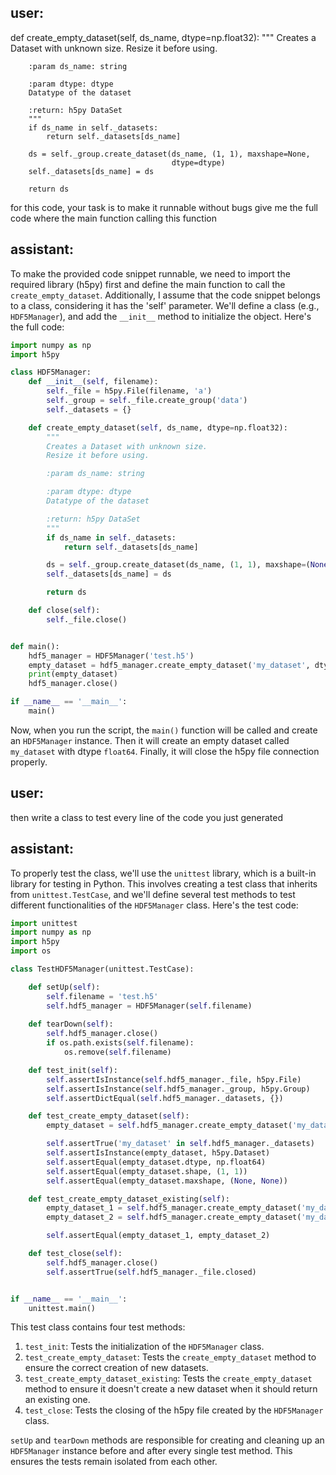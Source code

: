 ## user:
def create_empty_dataset(self, ds_name, dtype=np.float32):
        """
        Creates a Dataset with unknown size.
        Resize it before using.

        :param ds_name: string

        :param dtype: dtype
        Datatype of the dataset

        :return: h5py DataSet
        """
        if ds_name in self._datasets:
            return self._datasets[ds_name]

        ds = self._group.create_dataset(ds_name, (1, 1), maxshape=None,
                                        dtype=dtype)
        self._datasets[ds_name] = ds

        return ds
for this code, your task is to make it runnable without bugs  give me the full code where the main function calling this function
## assistant:
To make the provided code snippet runnable, we need to import the required library (h5py) first and define the main function to call the `create_empty_dataset`. Additionally, I assume that the code snippet belongs to a class, considering it has the 'self' parameter. We'll define a class (e.g., `HDF5Manager`), and add the `__init__` method to initialize the object. Here's the full code:

```python
import numpy as np
import h5py

class HDF5Manager:
    def __init__(self, filename):
        self._file = h5py.File(filename, 'a')
        self._group = self._file.create_group('data')
        self._datasets = {}

    def create_empty_dataset(self, ds_name, dtype=np.float32):
        """
        Creates a Dataset with unknown size.
        Resize it before using.

        :param ds_name: string

        :param dtype: dtype
        Datatype of the dataset

        :return: h5py DataSet
        """
        if ds_name in self._datasets:
            return self._datasets[ds_name]

        ds = self._group.create_dataset(ds_name, (1, 1), maxshape=(None, None), dtype=dtype)
        self._datasets[ds_name] = ds

        return ds

    def close(self):
        self._file.close()


def main():
    hdf5_manager = HDF5Manager('test.h5')
    empty_dataset = hdf5_manager.create_empty_dataset('my_dataset', dtype=np.float64)
    print(empty_dataset)
    hdf5_manager.close()

if __name__ == '__main__':
    main()
```

Now, when you run the script, the `main()` function will be called and create an `HDF5Manager` instance. Then it will create an empty dataset called `my_dataset` with dtype `float64`. Finally, it will close the h5py file connection properly.
## user:
then write a class to test every line of the code you just generated
## assistant:
To properly test the class, we'll use the `unittest` library, which is a built-in library for testing in Python. This involves creating a test class that inherits from `unittest.TestCase`, and we'll define several test methods to test different functionalities of the `HDF5Manager` class. Here's the test code:

```python
import unittest
import numpy as np
import h5py
import os

class TestHDF5Manager(unittest.TestCase):

    def setUp(self):
        self.filename = 'test.h5'
        self.hdf5_manager = HDF5Manager(self.filename)
    
    def tearDown(self):
        self.hdf5_manager.close()
        if os.path.exists(self.filename):
            os.remove(self.filename)

    def test_init(self):
        self.assertIsInstance(self.hdf5_manager._file, h5py.File)
        self.assertIsInstance(self.hdf5_manager._group, h5py.Group)
        self.assertDictEqual(self.hdf5_manager._datasets, {})

    def test_create_empty_dataset(self):
        empty_dataset = self.hdf5_manager.create_empty_dataset('my_dataset', dtype=np.float64)

        self.assertTrue('my_dataset' in self.hdf5_manager._datasets)
        self.assertIsInstance(empty_dataset, h5py.Dataset)
        self.assertEqual(empty_dataset.dtype, np.float64)
        self.assertEqual(empty_dataset.shape, (1, 1))
        self.assertEqual(empty_dataset.maxshape, (None, None))

    def test_create_empty_dataset_existing(self):
        empty_dataset_1 = self.hdf5_manager.create_empty_dataset('my_dataset', dtype=np.float64)
        empty_dataset_2 = self.hdf5_manager.create_empty_dataset('my_dataset', dtype=np.float64)

        self.assertEqual(empty_dataset_1, empty_dataset_2)

    def test_close(self):
        self.hdf5_manager.close()
        self.assertTrue(self.hdf5_manager._file.closed)


if __name__ == '__main__':
    unittest.main()
```

This test class contains four test methods:

1. `test_init`: Tests the initialization of the `HDF5Manager` class.
2. `test_create_empty_dataset`: Tests the `create_empty_dataset` method to ensure the correct creation of new datasets.
3. `test_create_empty_dataset_existing`: Tests the `create_empty_dataset` method to ensure it doesn't create a new dataset when it should return an existing one.
4. `test_close`: Tests the closing of the h5py file created by the `HDF5Manager` class.

`setUp` and `tearDown` methods are responsible for creating and cleaning up an `HDF5Manager` instance before and after every single test method. This ensures the tests remain isolated from each other.
